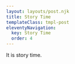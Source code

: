 ```yaml
---
layout: layouts/post.njk
title: Story Time
templateClass: tmpl-post
eleventyNavigation:
  key: Story Time
  order: 4
---
```


It is story time.
